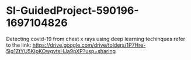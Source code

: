 # SI-GuidedProject-590196-1697104826
Detecting covid-19 from chest x rays using deep learning techinques
refer to the link:
https://drive.google.com/drive/folders/1P7Hre-5lg1ZtYU5KIpKOwgvtsHJa9pXP?usp=sharing
